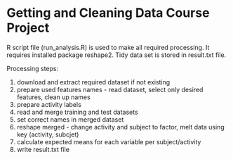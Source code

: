 # Getting and Cleaning Data Course Project

R script file (run_analysis.R) is used to make all required processing. It requires installed package reshape2. Tidy data set is stored in result.txt file.

Processing steps:
1. download and extract required dataset if not existing
2. prepare used features names - read dataset, select only desired features, clean up names
3. prepare activity labels
4. read and merge training and test datasets
5. set correct names in merged dataset
6. reshape merged - change activity and subject to factor, melt data using key (activity, subcjet)
7. calculate expected means for each variable per subject/activity
8. write result.txt file